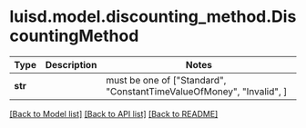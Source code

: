 # luisd.model.discounting_method.DiscountingMethod

Type | Description | Notes
------------- | ------------- | -------------
**str** |  |  must be one of ["Standard", "ConstantTimeValueOfMoney", "Invalid", ]

[[Back to Model list]](../../README.md#documentation-for-models) [[Back to API list]](../../README.md#documentation-for-api-endpoints) [[Back to README]](../../README.md)

